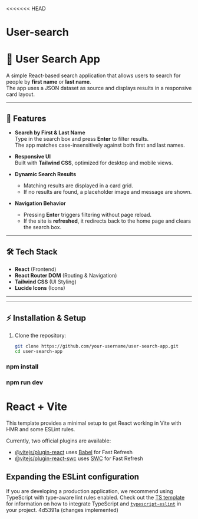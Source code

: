 <<<<<<< HEAD
# User-search
# 🔎 User Search App

A simple React-based search application that allows users to search for people by **first name** or **last name**.  
The app uses a JSON dataset as source and displays results in a responsive card layout.

---

## 🚀 Features

- **Search by First & Last Name**  
  Type in the search box and press **Enter** to filter results.  
  The app matches case-insensitively against both first and last names.

- **Responsive UI**  
  Built with **Tailwind CSS**, optimized for desktop and mobile views.

- **Dynamic Search Results**  
  - Matching results are displayed in a card grid.  
  - If no results are found, a placeholder image and message are shown.

- **Navigation Behavior**  
  - Pressing **Enter** triggers filtering without page reload.  
  - If the site is **refreshed**, it redirects back to the home page and clears the search box.

---

## 🛠️ Tech Stack

- **React** (Frontend)  
- **React Router DOM** (Routing & Navigation)  
- **Tailwind CSS** (UI Styling)  
- **Lucide Icons** (Icons)  

---


---

## ⚡ Installation & Setup

1. Clone the repository:
   ```bash
   git clone https://github.com/your-username/user-search-app.git
   cd user-search-app
### npm install
### npm run dev
# React + Vite

This template provides a minimal setup to get React working in Vite with HMR and some ESLint rules.

Currently, two official plugins are available:

- [@vitejs/plugin-react](https://github.com/vitejs/vite-plugin-react/blob/main/packages/vite-plugin-react/blob/main/packages/plugin-react) uses [Babel](https://babeljs.io/) for Fast Refresh
- [@vitejs/plugin-react-swc](https://github.com/vitejs/vite-plugin-react/blob/main/packages/vitejs/plugin-react-swc/blob/main/packages/plugin-react-swc) uses [SWC](https://swc.rs/) for Fast Refresh

## Expanding the ESLint configuration

If you are developing a production application, we recommend using TypeScript with type-aware lint rules enabled. Check out the [TS template](https://github.com/vitejs/vite/tree/main/packages/create-vite/template-react-ts) for information on how to integrate TypeScript and [`typescript-eslint`](https://typescript-eslint.io) in your project.
 4d5391a (changes implemented)
